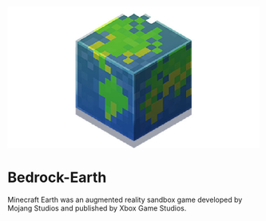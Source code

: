 ![World Icon](/world_icon.jpeg)

# Bedrock-Earth
Minecraft Earth was an augmented reality sandbox game developed by Mojang Studios and published by Xbox Game Studios.

